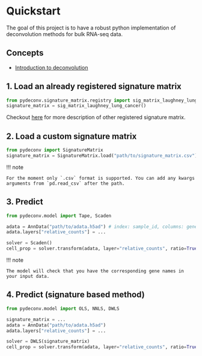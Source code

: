 # Quickstart

The goal of this project is to have a robust python implementation of deconvolution methods for bulk RNA-seq data.

## Concepts

* [Introduction to deconvolution](<https://www.sc-best-practices.org/deconvolution/bulk_deconvolution.html>)

## 1. Load an already registered signature matrix

```python
from pydeconv.signature_matrix.registry import sig_matrix_laughney_lung_cancer, sig_matrix_laughney_lung_cancer
signature_matrix = sig_matrix_laughney_lung_cancer()
```

Checkout [here](https://github.com/owkin/PyDeconv/blob/main/pydeconv/signature_matrix/registry.py) for more description of other registered signature matrix.

## 2. Load a custom signature matrix

```python
from pydeconv import SignatureMatrix
signature_matrix = SignatureMatrix.load("path/to/signature_matrix.csv") #index: gene names, column: cell types
```

!!! note

    For the moment only `.csv` format is supported. You can add any kwargs arguments from `pd.read_csv` after the path.

## 3. Predict

```python
from pydeconv.model import Tape, Scaden

adata = AnnData("path/to/adata.h5ad") # index: sample_id, columns: gene_names
adata.layers["relative_counts"] = ...

solver = Scaden()
cell_prop = solver.transform(adata, layer="relative_counts", ratio=True)
```

!!! note

    The model will check that you have the corresponding gene names in your input data.

## 4. Predict (signature based method)

```python
from pydeconv.model import OLS, NNLS, DWLS

signature_matrix = ...
adata = AnnData("path/to/adata.h5ad")
adata.layers["relative_counts"] = ...

solver = DWLS(signature_matrix)
cell_prop = solver.transform(adata, layer="relative_counts", ratio=True)
```
